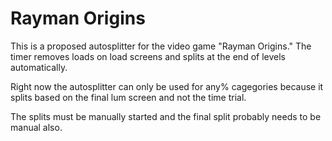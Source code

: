 # Rayman Origins
This is a proposed autosplitter for the video game "Rayman Origins." The timer removes loads on load screens and splits at the end of levels automatically.

Right now the autosplitter can only be used for any% cagegories because it splits based on the final lum screen and not the time trial.

The splits must be manually started and the final split probably needs to be manual also.
